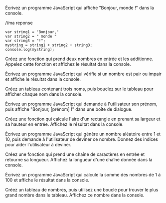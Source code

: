 Écrivez un programme JavaScript qui affiche "Bonjour, monde !" dans la console.

//ma reponse

    var string1 = "Bonjour," 
    var string2 = " monde "
    var string3 = "!";
    mystring = string1 + string2 + string3;
    console.log(mystring);


Créez une fonction qui prend deux nombres en entrée et les additionne. Appelez cette fonction et affichez le résultat dans la console.

Écrivez un programme JavaScript qui vérifie si un nombre est pair ou impair et affiche le résultat dans la console.

Créez un tableau contenant trois noms, puis bouclez sur le tableau pour afficher chaque nom dans la console.

Écrivez un programme JavaScript qui demande à l'utilisateur son prénom, puis affiche "Bonjour, [prénom] !" dans une boîte de dialogue.

Créez une fonction qui calcule l'aire d'un rectangle en prenant sa largeur et sa hauteur en entrée. Affichez le résultat dans la console.

Écrivez un programme JavaScript qui génère un nombre aléatoire entre 1 et 10, puis demande à l'utilisateur de deviner ce nombre. Donnez des indices pour aider l'utilisateur à deviner.

Créez une fonction qui prend une chaîne de caractères en entrée et retourne sa longueur. Affichez la longueur d'une chaîne donnée dans la console.

Écrivez un programme JavaScript qui calcule la somme des nombres de 1 à 100 et affiche le résultat dans la console.

Créez un tableau de nombres, puis utilisez une boucle pour trouver le plus grand nombre dans le tableau. Affichez ce nombre dans la console.